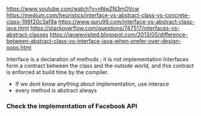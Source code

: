 https://www.youtube.com/watch?v=nNwZN3mOVcw
https://medium.com/heuristics/interface-vs-abstract-class-vs-concrete-class-196f20c3af9a
https://www.guru99.com/interface-vs-abstract-class-java.html
https://stackoverflow.com/questions/747517/interfaces-vs-abstract-classes
https://javarevisited.blogspot.com/2013/05/difference-between-abstract-class-vs-interface-java-when-prefer-over-design-oops.html

Interface is a declaration of methods ; it is not implementation
Interfaces form a contract between the class and the outside world, and this contract is enforced at build time by the compiler.


- If we dont know anything about implementation, use interace
- every method is abstract always



### Check the implementation of Facebook API 
